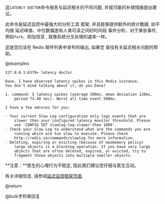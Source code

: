 这`LATENCY DOCTOR`命令报告与延迟相关的不同问题, 并就可能的补救措施提出建议。

此命令是延迟监控中最强大的分析工具
框架, 并且能够提供额外的统计数据, 如平均值
延迟峰值、中位数偏差和人类可读之间的时间段
事件分析。对于某些事件, 例如`fork`、附加信息
, 就像系统分叉处理的速率一样。

这是您应该在 Redis 邮件列表中发布的输出, 如果您
查找有关延迟相关问题的帮助。

@examples

    127.0.0.1:6379> latency doctor

    Dave, I have observed latency spikes in this Redis instance.
    You don't mind talking about it, do you Dave?

    1. command: 5 latency spikes (average 300ms, mean deviation 120ms,
        period 73.40 sec). Worst all time event 500ms.

    I have a few advices for you:

    - Your current Slow Log configuration only logs events that are
        slower than your configured latency monitor threshold. Please
        use 'CONFIG SET slowlog-log-slower-than 1000'.
    - Check your Slow Log to understand what are the commands you are
        running which are too slow to execute. Please check
        http://redis.io/commands/slowlog for more information.
    - Deleting, expiring or evicting (because of maxmemory policy)
        large objects is a blocking operation. If you have very large
        objects that are often deleted, expired, or evicted, try to
        fragment those objects into multiple smaller objects.

**注意：**医生的心理行为不稳定, 因此我们建议您仔细与医生互动。

有关详细信息, 请参阅[延迟监控框架页面][lm].

[lm]: /topics/latency-monitor

@return

@bulk字符串回复

